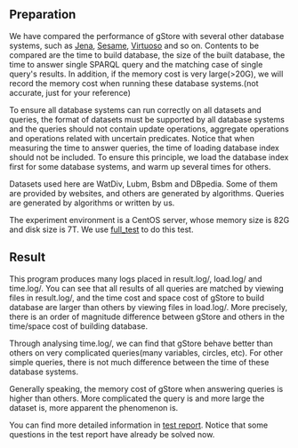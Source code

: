 ## Preparation

We have compared the performance of gStore with several other database systems, such as [Jena](http://jena.apache.org/), [Sesame](http://www.rdf4j.org/), [Virtuoso](http://virtuoso.openlinksw.com/) and so on. Contents to be compared are the time to build database, the size of the built database, the time to answer single SPARQL query and the matching case of single query's results. In addition, if the memory cost is very large(>20G), we will record the memory cost when running these database systems.(not accurate, just for your reference)

To ensure all database systems can run correctly on all datasets and queries, the format of datasets must be supported by all database systems and the queries should not contain update operations, aggregate operations and operations related with uncertain predicates. Notice that when measuring the time to answer queries, the time of loading database index should not be included. To ensure this principle, we load the database index first for some database systems, and warm up several times for others.

Datasets used here are WatDiv, Lubm, Bsbm and DBpedia. Some of them are provided by websites, and others are generated by algorithms. Queries are generated by algorithms or written by us.

The experiment environment is a CentOS server, whose memory size is 82G and disk size is 7T. We use [full_test](../test/full_test.sh) to do this test.

## Result

This program produces many logs placed in result.log/, load.log/ and time.log/. You can see that all results of all queries are matched by viewing files in result.log/, and the time cost and space cost of gStore to build database are larger than others by viewing files in load.log/. More precisely, there is an order of magnitude difference between gStore and others in the time/space cost of building database. 

Through analysing time.log/, we can find that gStore behave better than others on very complicated queries(many variables, circles, etc). For other simple queries, there is not much difference between the time of these database systems.

Generally speaking, the memory cost of gStore when answering queries is higher than others. More complicated the query is and more large the dataset is, more apparent the phenomenon is.

You can find more detailed information in [test report](pdf/gstore测试报告.pdf). Notice that some questions in the test report have already be solved now.

